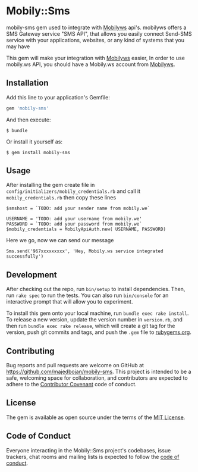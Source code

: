 # Mobily::Sms

mobily-sms gem used to integrate with [Mobilyws](http://mobily.ws/sms/index.php) api's. mobilyws offers a SMS Gateway service "SMS API", that allows you easily connect Send-SMS service with your applications, websites, or any kind of systems that you may have

This gem will make your integration with [Mobilyws](http://mobily.ws/sms/index.php) easier, In order to use mobily.ws API, you should have a Mobily.ws account from [Mobilyws](http://mobily.ws/sms/index.php).

## Installation

Add this line to your application's Gemfile:

```ruby
gem 'mobily-sms'
```

And then execute:

```
$ bundle
```

Or install it yourself as:

```
$ gem install mobily-sms
```

## Usage

After installing the gem create file in `config/initializers/mobily_credentials.rb` and call it `mobily_credentials.rb` then copy these lines

```
$smshost = `TODO: add your sender name from mobily.we`

USERNAME = 'TODO: add your username from mobily.we'
PASSWORD = `TODO: add your password from mobily.we`
$mobily_credentials = MobilyApiAuth.new( USERNAME, PASSWORD)
```

Here we go, now we can send our message

```
Sms.send('967xxxxxxxxx', 'Hey, Mobily.ws service integrated successfully')
```

## Development

After checking out the repo, run `bin/setup` to install dependencies. Then, run `rake spec` to run the tests. You can also run `bin/console` for an interactive prompt that will allow you to experiment.

To install this gem onto your local machine, run `bundle exec rake install`. To release a new version, update the version number in `version.rb`, and then run `bundle exec rake release`, which will create a git tag for the version, push git commits and tags, and push the `.gem` file to [rubygems.org](https://rubygems.org).

## Contributing

Bug reports and pull requests are welcome on GitHub at <https://github.com/majedbojan/mobily-sms>. This project is intended to be a safe, welcoming space for collaboration, and contributors are expected to adhere to the [Contributor Covenant](http://contributor-covenant.org) code of conduct.

## License

The gem is available as open source under the terms of the [MIT License](https://opensource.org/licenses/MIT).

## Code of Conduct

Everyone interacting in the Mobily::Sms project's codebases, issue trackers, chat rooms and mailing lists is expected to follow the [code of conduct](https://github.com/[USERNAME]/mobily-sms/blob/master/CODE_OF_CONDUCT.md).
